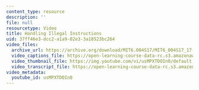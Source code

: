 ```yaml
---
content_type: resource
description: ''
file: null
resourcetype: Video
title: Handling Illegal Instructions
uid: 37ff46e3-dcc2-a1a9-02e3-3a18523bc264
video_files:
  archive_url: https://archive.org/download/MIT6.004S17/MIT6_004S17_17-02-04_300k.mp4
  video_captions_file: https://open-learning-course-data-rc.s3.amazonaws.com/6-004-computation-structures-spring-2017/7a309cc0ce8e5e2dac99fb39bc56cd69_usMPXTDOIn0.vtt
  video_thumbnail_file: https://img.youtube.com/vi/usMPXTDOIn0/default.jpg
  video_transcript_file: https://open-learning-course-data-rc.s3.amazonaws.com/6-004-computation-structures-spring-2017/0baf35eb560701888b6ed9b1d3bf06ab_usMPXTDOIn0.pdf
video_metadata:
  youtube_id: usMPXTDOIn0
---
```

